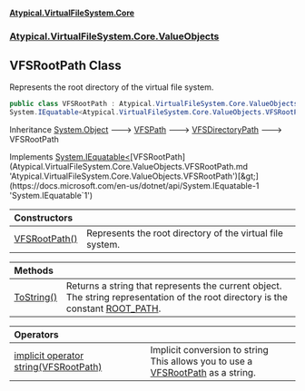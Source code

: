 #### [Atypical.VirtualFileSystem.Core](Atypical.VirtualFileSystem.Core.md 'Atypical.VirtualFileSystem.Core')
### [Atypical.VirtualFileSystem.Core.ValueObjects](Atypical.VirtualFileSystem.Core.ValueObjects.md 'Atypical.VirtualFileSystem.Core.ValueObjects')

## VFSRootPath Class

Represents the root directory of the virtual file system.

```csharp
public class VFSRootPath : Atypical.VirtualFileSystem.Core.ValueObjects.VFSDirectoryPath,
System.IEquatable<Atypical.VirtualFileSystem.Core.ValueObjects.VFSRootPath>
```

Inheritance [System.Object](https://docs.microsoft.com/en-us/dotnet/api/System.Object 'System.Object') &#129106; [VFSPath](Atypical.VirtualFileSystem.Core.Abstractions.VFSPath.md 'Atypical.VirtualFileSystem.Core.Abstractions.VFSPath') &#129106; [VFSDirectoryPath](Atypical.VirtualFileSystem.Core.ValueObjects.VFSDirectoryPath.md 'Atypical.VirtualFileSystem.Core.ValueObjects.VFSDirectoryPath') &#129106; VFSRootPath

Implements [System.IEquatable&lt;](https://docs.microsoft.com/en-us/dotnet/api/System.IEquatable-1 'System.IEquatable`1')[VFSRootPath](Atypical.VirtualFileSystem.Core.ValueObjects.VFSRootPath.md 'Atypical.VirtualFileSystem.Core.ValueObjects.VFSRootPath')[&gt;](https://docs.microsoft.com/en-us/dotnet/api/System.IEquatable-1 'System.IEquatable`1')

| Constructors | |
| :--- | :--- |
| [VFSRootPath()](Atypical.VirtualFileSystem.Core.ValueObjects.VFSRootPath.VFSRootPath().md 'Atypical.VirtualFileSystem.Core.ValueObjects.VFSRootPath.VFSRootPath()') | Represents the root directory of the virtual file system. |

| Methods | |
| :--- | :--- |
| [ToString()](Atypical.VirtualFileSystem.Core.ValueObjects.VFSRootPath.ToString().md 'Atypical.VirtualFileSystem.Core.ValueObjects.VFSRootPath.ToString()') | Returns a string that represents the current object.<br/>The string representation of the root directory is the constant [ROOT_PATH](Atypical.VirtualFileSystem.Core.VFSConstants.ROOT_PATH.md 'Atypical.VirtualFileSystem.Core.VFSConstants.ROOT_PATH'). |

| Operators | |
| :--- | :--- |
| [implicit operator string(VFSRootPath)](Atypical.VirtualFileSystem.Core.ValueObjects.VFSRootPath.op_Implicitstring(Atypical.VirtualFileSystem.Core.ValueObjects.VFSRootPath).md 'Atypical.VirtualFileSystem.Core.ValueObjects.VFSRootPath.op_Implicit string(Atypical.VirtualFileSystem.Core.ValueObjects.VFSRootPath)') | Implicit conversion to string<br/>This allows you to use a [VFSRootPath](Atypical.VirtualFileSystem.Core.ValueObjects.VFSRootPath.md 'Atypical.VirtualFileSystem.Core.ValueObjects.VFSRootPath') as a string. |
